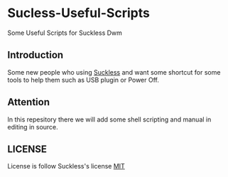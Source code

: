# Sucless-Useful-Scripts
Some Useful Scripts for Suckless Dwm

## Introduction
Some new people who using [Suckless](https://suckless.org) and want some shortcut for some tools to help them such as USB plugin or Power Off.

## Attention
In this repesitory there we will add some shell scripting and manual in editing in source. 

## LICENSE
License is follow Suckless's license [MIT](https://opensource.org/licenses/MIT)
